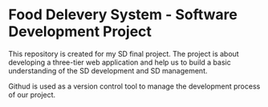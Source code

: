 # Food Delevery System - Software Development Project
This repository is created for my SD final project. The project is about developing a three-tier web application and help us to 
build a basic understanding of the SD development and SD management. 

Githud is used as a version control tool to manage the development process of our project. 
